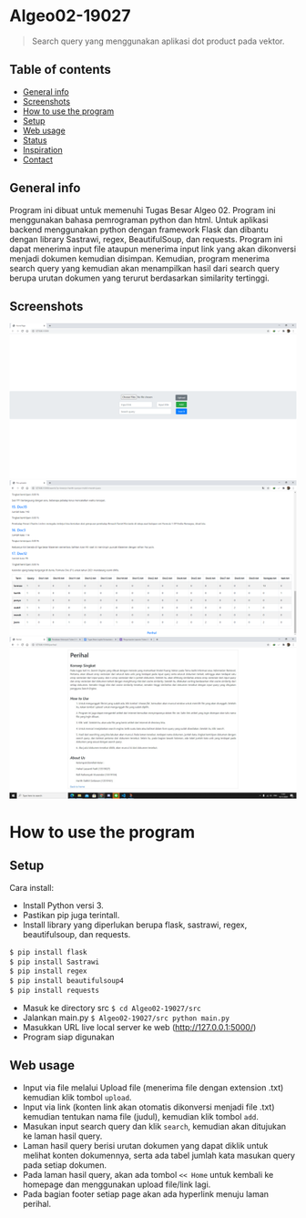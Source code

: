 # Algeo02-19027
> Search query yang menggunakan aplikasi dot product pada vektor.

## Table of contents
* [General info](#general-info)
* [Screenshots](#screenshots)
* [How to use the program](#How-to-use-the-program)
* [Setup](#setup)
* [Web usage](#Web-usage)
* [Status](#status)
* [Inspiration](#inspiration)
* [Contact](#contact)

## General info
Program ini dibuat untuk memenuhi Tugas Besar Algeo 02. Program ini menggunakan bahasa pemrograman python dan html. Untuk aplikasi backend menggunakan python dengan framework Flask dan dibantu dengan library Sastrawi, regex, BeautifulSoup, dan requests. Program ini dapat menerima input file ataupun menerima input link yang akan dikonversi menjadi dokumen kemudian disimpan. Kemudian, program menerima search query yang kemudian akan menampilkan hasil dari search query berupa urutan dokumen yang terurut berdasarkan similarity tertinggi.

## Screenshots
![Home page](./img/Homepage.png)
![Search result](./img/TabelJumlahKata.png)
![Perihal](./img/Perihal.jpg)

# How to use the program
## Setup
Cara install:
* Install Python versi 3.
* Pastikan pip juga terintall.
* Install library yang diperlukan berupa flask, sastrawi, regex, beautifulsoup, dan requests.
```sh
$ pip install flask
$ pip install Sastrawi
$ pip install regex
$ pip install beautifulsoup4
$ pip install requests
```
* Masuk ke directory src `$ cd Algeo02-19027/src`
* Jalankan main.py `$ Algeo02-19027/src python main.py`
* Masukkan URL live local server ke web (http://127.0.0.1:5000/)
* Program siap digunakan

## Web usage
* Input via file melalui Upload file (menerima file dengan extension .txt) kemudian klik tombol `upload`.
* Input via link (konten link akan otomatis dikonversi menjadi file .txt) kemudian tentukan nama file (judul), kemudian klik tombol `add`.
* Masukan input search query dan klik `search`, kemudian akan ditujukan ke laman hasil query.
* Laman hasil query berisi urutan dokumen yang dapat diklik untuk melihat konten dokumennya, serta ada tabel jumlah kata masukan query pada setiap dokumen.
* Pada laman hasil query, akan ada tombol `<< Home` untuk kembali ke homepage dan menggunakan upload file/link lagi.
* Pada bagian footer setiap page akan ada hyperlink menuju laman perihal.